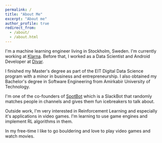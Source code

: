 ```yaml
---
permalink: /
title: "About Me"
excerpt: "About me"
author_profile: true
redirect_from: 
  - /about/
  - /about.html
---
```


I'm a machine learning engineer living in Stockholm, Sweden. I'm currently working at [Klarna](https://divar.ir/). Before that, I worked as a Data Scientist and Android Developer at [Divar](https://divar.ir/).

I finished my Master's degree as part of the EIT Digital Data Science program with a minor in business and entrepreneurship. I also obtained my Bachelor's degree in Software Engineering from Amirkabir University of Technology.

I'm one of the co-founders of [SpotBot](https://spotbot-dev.slack.com/apps/A013AM33ADB-spotbot?tab=more_info) which is a SlackBot that randomly matches people in channels and gives them fun icebreakers to talk about.

Outside work, I'm very interested in Reinforcement Learning and especially it's applications in video games. I'm learning to use game engines and implement RL algorithms in them.

In my free-time I like to go bouldering and love to play video games and watch movies.  
